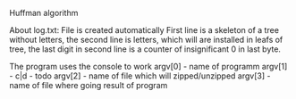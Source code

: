 Huffman algorithm 

 About log.txt:
 File is created automatically
 First line is a skeleton of a tree without letters,
 the second line is letters, which will are installed in leafs of tree,
 the last digit in second line is a counter of insignificant 0 in last byte.

 The program uses the console to work
 argv[0] - name of programm 
 argv[1] - c|d - todo
 argv[2] - name of file which will zipped/unzipped
 argv[3] - name of file where going result of program
